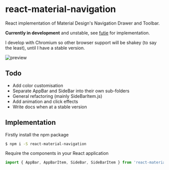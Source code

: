 # react-material-navigation
React implementation of Material Design's Navigation Drawer and Toolbar.

**Currently in development** and unstable, see [futie](https://github.com/phazyy/futie/blob/master/src/containers/App.js) for implementation.

I develop with Chromium so other browser support will be shakey (to say the least), until I have a stable version.

![preview](http://i.imgur.com/Garcn2W.png)

## Todo
* Add color customisation
* Separate AppBar and SideBar into their own sub-folders
* General refactoring (mainly SideBarItem.js)
* Add animation and click effects
* Write docs when at a stable version

## Implementation
Firstly install the npm package
```bash
$ npm i -S react-material-navigation
```
Require the components in your React application
```javascript
import { AppBar, AppBarItem, SideBar, SideBarItem } from 'react-material-navigation';
```

